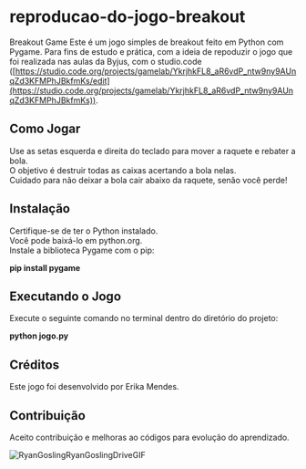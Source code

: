 # reproducao-do-jogo-breakout
Breakout Game
Este é um jogo simples de breakout feito em Python com Pygame. Para fins de estudo e prática, com a ideia de repoduzir o jogo que foi realizada nas aulas da Byjus, com o studio.code ([https://studio.code.org/projects/gamelab/YkrjhkFL8_aR6vdP_ntw9ny9AUnqZd3KFMPhJBkfmKs/edit](https://studio.code.org/projects/gamelab/YkrjhkFL8_aR6vdP_ntw9ny9AUnqZd3KFMPhJBkfmKs)).

## Como Jogar
Use as setas esquerda e direita do teclado para mover a raquete e rebater a bola.<br>
O objetivo é destruir todas as caixas acertando a bola nelas.<br>
Cuidado para não deixar a bola cair abaixo da raquete, senão você perde!<br>

## Instalação
Certifique-se de ter o Python instalado. <br>
Você pode baixá-lo em python.org.<br>
Instale a biblioteca Pygame com o pip:

<b>pip install pygame</b>


## Executando o Jogo
Execute o seguinte comando no terminal dentro do diretório do projeto:<br>

<b>python jogo.py</b>

## Créditos
Este jogo foi desenvolvido por Erika Mendes.

## Contribuição
Aceito contribuição e melhoras ao códigos para evolução do aprendizado. <br>

![RyanGoslingRyanGoslingDriveGIF](https://github.com/ErikaMendes89/reprodu-o-do-jogo-breakout/assets/95776659/1f6a620f-616b-4777-bb6b-490677c52eb6)

